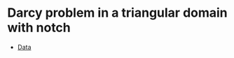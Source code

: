 # Darcy problem in a triangular domain with notch

- [Data](https://yaleedu-my.sharepoint.com/:f:/g/personal/lu_lu_yale_edu/Ei-oRTd9XvBEjwdAqOl1kUYBr2cGoeiJigfL1yuvS1mzaw?e=vUoqEb)
